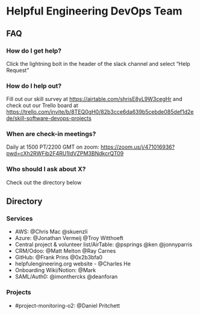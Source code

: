 # Helpful Engineering DevOps Team

## FAQ

### How do I get help?

Click the lightning bolt in the header of the slack channel and select “Help Request”

### How do I help out?

Fill out our skill survey at https://airtable.com/shrisE8yL9W3cegHr and check out our Trello board at https://trello.com/invite/b/8TEQ0gH0/82b3cce6da639b5cebde085def1d2ede/skill-software-devops-projects

### When are check-in meetings?

Daily at 1500 PT/2200 GMT on zoom: https://zoom.us/j/471016936?pwd=cXh2RWFib2F4RU1ldVZPM3BNdkcrQT09

### Who should I ask about X?

Check out the directory below

## Directory

### Services

- AWS: @Chris Mac @skuenzli
- Azure: @Jonathan Vermeij @Troy Witthoeft
- Central project & volunteer list/AirTable: @psprings @ken @jonnyparris
- CRM/Odoo: @Matt Melton @Ray Carnes
- GitHub: @Frank Prins  @0x2b3bfa0
- helpfulengineering.org website - @Charles He
- Onboarding Wiki/Notion: @Mark
- SAML/Auth0: @imonthercks @deanforan

### Projects
- \#project-monitoring-o2: @Daniel Pritchett
